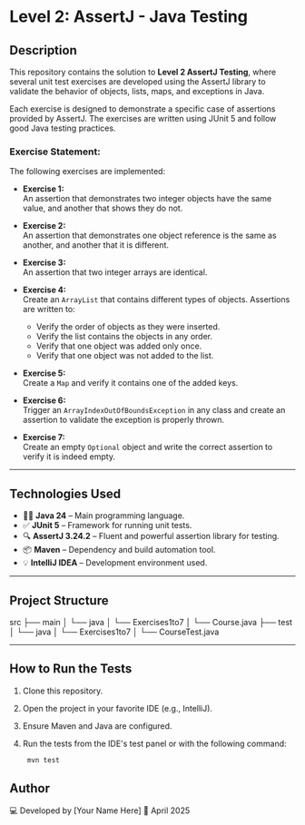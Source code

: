 # Level 2: AssertJ - Java Testing

## Description

This repository contains the solution to **Level 2 AssertJ Testing**, where several unit test exercises are developed using the AssertJ library to validate the behavior of objects, lists, maps, and exceptions in Java.

Each exercise is designed to demonstrate a specific case of assertions provided by AssertJ. The exercises are written using JUnit 5 and follow good Java testing practices.

### Exercise Statement:

The following exercises are implemented:

- **Exercise 1:**  
  An assertion that demonstrates two integer objects have the same value, and another that shows they do not.

- **Exercise 2:**  
  An assertion that demonstrates one object reference is the same as another, and another that it is different.

- **Exercise 3:**  
  An assertion that two integer arrays are identical.

- **Exercise 4:**  
  Create an `ArrayList` that contains different types of objects. Assertions are written to:
  - Verify the order of objects as they were inserted.
  - Verify the list contains the objects in any order.
  - Verify that one object was added only once.
  - Verify that one object was not added to the list.

- **Exercise 5:**  
  Create a `Map` and verify it contains one of the added keys.

- **Exercise 6:**  
  Trigger an `ArrayIndexOutOfBoundsException` in any class and create an assertion to validate the exception is properly thrown.

- **Exercise 7:**  
  Create an empty `Optional` object and write the correct assertion to verify it is indeed empty.

---

## Technologies Used

- 🧑‍💻 **Java 24** – Main programming language.
- ✅ **JUnit 5** – Framework for running unit tests.
- 🔍 **AssertJ 3.24.2** – Fluent and powerful assertion library for testing.
- 📦 **Maven** – Dependency and build automation tool.
- 💡 **IntelliJ IDEA** – Development environment used.

---

## Project Structure

src ├── main │ └── java │ └── Exercises1to7 │ └── Course.java ├── test │ └── java │ └── Exercises1to7 │ └── CourseTest.java


---

## How to Run the Tests

1. Clone this repository.
2. Open the project in your favorite IDE (e.g., IntelliJ).
3. Ensure Maven and Java are configured.
4. Run the tests from the IDE's test panel or with the following command:

    ```bash
     mvn test

## Author

💻 Developed by [Your Name Here]
📅 April 2025

